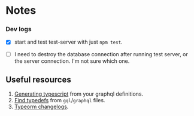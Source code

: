 # Notes

### Dev logs

- [x] start and test test-server with just `npm test`.
- [ ] I need to destroy the database connection after running test server, or the server connection. I'm not sure which one.


## Useful resources

1. [Generating typescript](https://www.youtube.com/watch?v=rT_jKDNMgRw) from your graphql definitions.
1. [Find typedefs](https://github.com/ardatan/graphql-tools/issues/1932) from `gql`/`graphql` files.
1. [Typeorm changelogs](https://github.com/typeorm/typeorm/blob/master/CHANGELOG.md).
